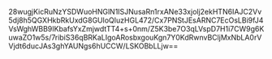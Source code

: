 28wugjKicRuNzYSDWuoHNGlN1ISJNusaRn1rxANe33xjolj2ekHTN6IAJC2Vv5dj8h5QGXHkbRkUxdG8GUloQIuzHGL472/Cx7PNStJEsARNC7EcOsLBi9fJ4VsWghWBB9IKbafsYxZmjwdtTT4+s+0nm/Z5K3be7O3qLVspD7H1i7CW9g6KuwaZO1w5s/7ribiS36qBRKaLIgoARosbxgouKgn7Y0KdRwnvBCljMxNbLA0rVVjdt6ducJAs3ghYAUNgs6hUCCW/LSKOBbLLjw==